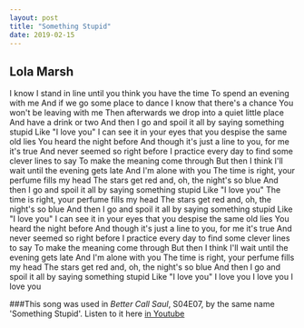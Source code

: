 ```yaml
---
layout: post
title: "Something Stupid"
date: 2019-02-15
---
```


## Lola Marsh
I know I stand in line until you think you have the time
To spend an evening with me
And if we go some place to dance I know that there's a chance
You won't be leaving with me
Then afterwards we drop into a quiet little place
And have a drink or two
And then I go and spoil it all by saying something stupid
Like "I love you"
I can see it in your eyes that you despise the same old lies
You heard the night before
And though it's just a line to you, for me it's true
And never seemed so right before
I practice every day to find some clever lines to say
To make the meaning come through
But then I think I'll wait until the evening gets late
And I'm alone with you
The time is right, your perfume fills my head
The stars get red and, oh, the night's so blue
And then I go and spoil it all by saying something stupid
Like "I love you"
The time is right, your perfume fills my head
The stars get red and, oh, the night's so blue
And then I go and spoil it all by saying something stupid
Like "I love you"
I can see it in your eyes that you despise the same old lies
You heard the night before
And though it's just a line to you, for me it's true
And never seemed so right before
I practice every day to find some clever lines to say
To make the meaning come through
But then I think I'll wait until the evening gets late
And I'm alone with you
The time is right, your perfume fills my head
The stars get red and, oh, the night's so blue
And then I go and spoil it all by saying something stupid
Like "I love you"
I love you
I love you
I love you

###This song was used in *Better Call Saul*, S04E07, by the same name 'Something Stupid'. Listen to it here [in Youtube](https://www.youtube.com/watch?v=zEUTR2EEEtc)